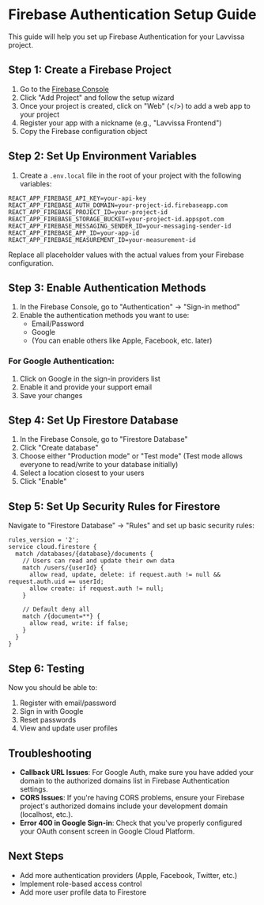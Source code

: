 # Firebase Authentication Setup Guide

This guide will help you set up Firebase Authentication for your Lavvissa project.

## Step 1: Create a Firebase Project

1. Go to the [Firebase Console](https://console.firebase.google.com/)
2. Click "Add Project" and follow the setup wizard
3. Once your project is created, click on "Web" (</>) to add a web app to your project
4. Register your app with a nickname (e.g., "Lavvissa Frontend")
5. Copy the Firebase configuration object

## Step 2: Set Up Environment Variables

1. Create a `.env.local` file in the root of your project with the following variables:

```
REACT_APP_FIREBASE_API_KEY=your-api-key
REACT_APP_FIREBASE_AUTH_DOMAIN=your-project-id.firebaseapp.com
REACT_APP_FIREBASE_PROJECT_ID=your-project-id
REACT_APP_FIREBASE_STORAGE_BUCKET=your-project-id.appspot.com
REACT_APP_FIREBASE_MESSAGING_SENDER_ID=your-messaging-sender-id
REACT_APP_FIREBASE_APP_ID=your-app-id
REACT_APP_FIREBASE_MEASUREMENT_ID=your-measurement-id
```

Replace all placeholder values with the actual values from your Firebase configuration.

## Step 3: Enable Authentication Methods

1. In the Firebase Console, go to "Authentication" → "Sign-in method"
2. Enable the authentication methods you want to use:
   - Email/Password
   - Google
   - (You can enable others like Apple, Facebook, etc. later)

### For Google Authentication:

1. Click on Google in the sign-in providers list
2. Enable it and provide your support email
3. Save your changes

## Step 4: Set Up Firestore Database

1. In the Firebase Console, go to "Firestore Database"
2. Click "Create database"
3. Choose either "Production mode" or "Test mode" (Test mode allows everyone to read/write to your database initially)
4. Select a location closest to your users
5. Click "Enable"

## Step 5: Set Up Security Rules for Firestore

Navigate to "Firestore Database" → "Rules" and set up basic security rules:

```
rules_version = '2';
service cloud.firestore {
  match /databases/{database}/documents {
    // Users can read and update their own data
    match /users/{userId} {
      allow read, update, delete: if request.auth != null && request.auth.uid == userId;
      allow create: if request.auth != null;
    }
    
    // Default deny all
    match /{document=**} {
      allow read, write: if false;
    }
  }
}
```

## Step 6: Testing

Now you should be able to:
1. Register with email/password
2. Sign in with Google
3. Reset passwords
4. View and update user profiles

## Troubleshooting

- **Callback URL Issues**: For Google Auth, make sure you have added your domain to the authorized domains list in Firebase Authentication settings.
- **CORS Issues**: If you're having CORS problems, ensure your Firebase project's authorized domains include your development domain (localhost, etc.).
- **Error 400 in Google Sign-in**: Check that you've properly configured your OAuth consent screen in Google Cloud Platform.

## Next Steps

- Add more authentication providers (Apple, Facebook, Twitter, etc.)
- Implement role-based access control
- Add more user profile data to Firestore 